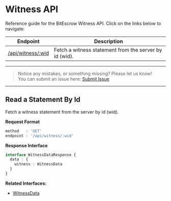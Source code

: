 # Witness API

Reference guide for the BitEscrow Witness API. Click on the links below to navigate:

| Endpoint | Description |
|----------|-------------|
| [/api/witness/:wid](#read-a-statement-by-id) | Fetch a witness statement from the server by id (wid). |

---
> Notice any mistakes, or something missing? Please let us know!  
> You can submit an issue here: [Submit Issue](https://github.com/BitEscrow/escrow-core/issues/new/choose)

---

## Read a Statement By Id

Fetch a witness statement from the server by id (wid).

**Request Format**

```ts
method   : 'GET'
endpoint : '/api/witness/:wid'
```

**Response Interface**

```ts
interface WitnessDataResponse {
  data : {
    witness : WitnessData
  }
}
```

**Related Interfaces:**

- [WitnessData](../data/witness.md#witnessdata)
